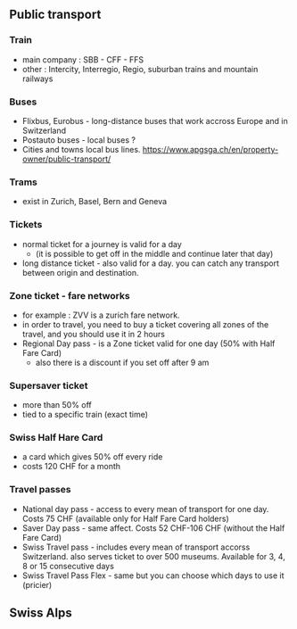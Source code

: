 
## Public transport

### Train
* main company : SBB - CFF - FFS
* other : Intercity, Interregio, Regio, suburban trains and mountain railways

### Buses
* Flixbus, Eurobus - long-distance buses that work accross Europe and in Switzerland
* Postauto buses - local buses ?
* Cities and towns local bus lines. <https://www.apgsga.ch/en/property-owner/public-transport/>

### Trams
* exist in Zurich, Basel, Bern and Geneva

### Tickets
* normal ticket for a journey is valid for a day 
    - (it is possible to get off in the middle and continue later that day)
* long distance ticket - also valid for a day. you can catch any transport between origin and destination.

### Zone ticket - fare networks
* for example : ZVV is a zurich fare network. 
* in order to travel, you need to buy a ticket covering all zones of the travel, and you should use it in 2 hours
* Regional Day pass - is a Zone ticket valid for one day (50% with Half Fare Card)
    - also there is a discount if you set off after 9 am

### Supersaver ticket
* more than 50% off
* tied to a specific train (exact time)

### Swiss Half Hare Card
* a card which gives 50% off every ride
* costs 120 CHF for a month

### Travel passes
* National day pass - access to every mean of transport for one day. Costs 75 CHF (available only for Half Fare Card holders)
* Saver Day pass - same affect. Costs 52 CHF-106 CHF (without the Half Fare Card)
* Swiss Travel pass - includes every mean of transport accorss Switzerland. also serves ticket to over 500 museums. Available for 3, 4, 8 or 15 consecutive days
* Swiss Travel Pass Flex - same but you can choose which days to use it (pricier)


## Swiss Alps
